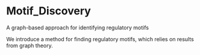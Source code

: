 # Motif_Discovery
A graph-based approach for identifying regulatory motifs

We introduce a method for finding regulatory motifs, which relies on results from graph theory.
